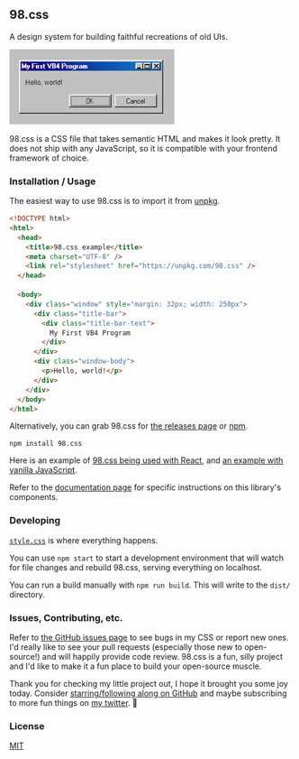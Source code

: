 ## 98.css

A design system for building faithful recreations of old UIs.

![a screenshot of a window with the title "My First VB4 Program" and two buttons OK and Cancel, styled like a Windows 98 dialog](https://github.com/jdan/98.css/blob/master/docs/window.png?raw=true)

98.css is a CSS file that takes semantic HTML and makes it look pretty. It does not ship with any JavaScript, so it is compatible with your frontend framework of choice.

### Installation / Usage

The easiest way to use 98.css is to import it from [unpkg](https://unpkg.com/).

```html
<!DOCTYPE html>
<html>
  <head>
    <title>98.css example</title>
    <meta charset="UTF-8" />
    <link rel="stylesheet" href="https://unpkg.com/98.css" />
  </head>

  <body>
    <div class="window" style="margin: 32px; width: 250px">
      <div class="title-bar">
        <div class="title-bar-text">
          My First VB4 Program
        </div>
      </div>
      <div class="window-body">
        <p>Hello, world!</p>
      </div>
    </div>
  </body>
</html>
```

Alternatively, you can grab 98.css for [the releases page](https://github.com/jdan/98.css/releases) or [npm](https://www.npmjs.com/package/98.css).

```
npm install 98.css
```

Here is an example of [98.css being used with React](https://codesandbox.io/s/objective-chandrasekhar-t5t6h?file=/src/index.js), and [an example with vanilla JavaScript](https://codesandbox.io/s/late-sound-miqho?file=/index.html).

Refer to the [documentation page](https://jdan.github.io/98.css/) for specific instructions on this library's components.

### Developing

[`style.css`](https://github.com/jdan/98.css/blob/master/style.css) is where everything happens.

You can use `npm start` to start a development environment that will watch for file changes and rebuild 98.css, serving everything on localhost.

You can run a build manually with `npm run build`. This will write to the `dist/` directory.

### Issues, Contributing, etc.

Refer to [the GitHub issues page](https://github.com/jdan/98.css/issues) to see bugs in my CSS or report new ones. I'd really like to see your pull requests (especially those new to open-source!) and will happily provide code review. 98.css is a fun, silly project and I'd like to make it a fun place to build your open-source muscle.

Thank you for checking my little project out, I hope it brought you some joy today. Consider [starring/following along on GitHub](https://github.com/jdan/98.css/stargazers) and maybe subscribing to more fun things on [my twitter](https://twitter.com/jdan). 👋

### License

[MIT](https://github.com/jdan/98.css/blob/master/LICENSE)
